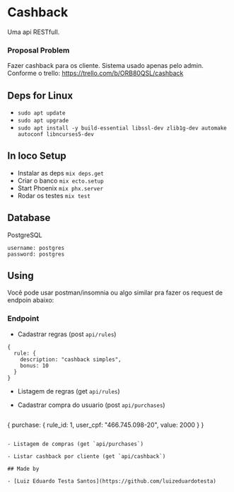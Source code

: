 # Cashback

  Uma api RESTfull.

### Proposal Problem

  Fazer cashback para os cliente. Sistema usado apenas pelo admin. Conforme o trello:
  https://trello.com/b/ORB80QSL/cashback

## Deps for Linux

- `sudo apt update`
- `sudo apt upgrade`
- `sudo apt install -y build-essential libssl-dev zlib1g-dev automake autoconf libncurses5-dev`

## In loco Setup

- Instalar as deps `mix deps.get`
- Criar o banco `mix ecto.setup`
- Start Phoenix  `mix phx.server`
- Rodar os testes `mix test`

## Database
  PostgreSQL
  ```
  username: postgres
  password: postgres
  ```

## Using

 Você pode usar postman/insomnia ou algo similar pra fazer os request de endpoin abaixo:

### Endpoint

 - Cadastrar regras (post `api/rules`)
  ```
  {
    rule: { 
      description: "cashback simples", 
      bonus: 10
    }
  }
  ```

 - Listagem de regras (get `api/rules`)

 - Cadastrar compra do usuario (post `api/purchases`)
   ```
  {
    purchase: { 
      rule_id: 1,
      user_cpf: "466.745.098-20",
      value: 2000
    }
  }
  ```
  
 - Listagem de compras (get `api/purchases`)

 - Listar cashback por cliente (get `api/cashback`)

## Made by

 - [Luiz Eduardo Testa Santos](https://github.com/luizeduardotesta)